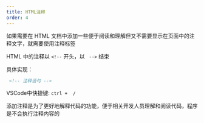 ```yaml
---
title: HTML注释
order: 4
---
```


如果需要在 HTML 文档中添加一些便于阅读和理解但又不需要显示在页面中的注释文字，就需要使用注释标签

HTML 中的注释以 `<!--` 开头，以 ` -->` 结束

具体实现：
```html
 <!-- 注释语句 -->
```

VSCode中快捷键: `ctrl +  / `

添加注释是为了更好地解释代码的功能，便于相关开发人员理解和阅读代码，程序是不会执行注释内容的
